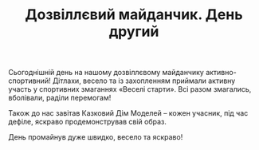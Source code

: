 ﻿---
title: Дозвіллєвий майданчик. День другий
---

Сьогоднішній день на нашому дозвіллєвому майданчику активно-спортивний! Дітлахи, весело та із захопленням приймали активну участь у спортивних змаганнях «Веселі старти». Всі разом змагались, вболівали, раділи перемогам!

Також до нас завітав Казковий Дім Моделей – кожен учасник, під час дефіле, яскраво продемонстрував свій образ.

День промайнув дуже швидко, весело та яскраво!

<slideshow id="camp/2021-06-15" />
